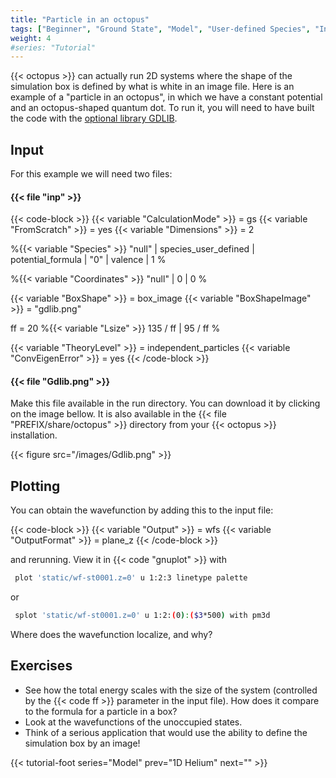 ```yaml
---
title: "Particle in an octopus"
tags: ["Beginner", "Ground State", "Model", "User-defined Species", "Independent Particles", "Visualization"]
weight: 4
#series: "Tutorial"
---
```



{{< octopus >}} can actually run 2D systems where the shape of the simulation box is defined by what is white in an image file. Here is an example of a "particle in an octopus", in which we have a constant potential and an octopus-shaped quantum dot. To run it, you will need to have built the code with the [optional library GDLIB](https://libgd.github.io).

##  Input  

For this example we will need two files:

####  {{< file "inp" >}}  

{{< code-block >}}
 {{< variable "CalculationMode" >}} = gs
 {{< variable "FromScratch" >}} = yes
 {{< variable "Dimensions" >}} = 2
 
 %{{< variable "Species" >}}
 "null" | species_user_defined | potential_formula | "0" | valence | 1
 %
 
 %{{< variable "Coordinates" >}}
 "null" | 0 | 0
 %
 
 {{< variable "BoxShape" >}} = box_image
 {{< variable "BoxShapeImage" >}} = "gdlib.png"
 
 ff = 20
 %{{< variable "Lsize" >}}
  135 / ff | 95 / ff
 %
 
 {{< variable "TheoryLevel" >}} = independent_particles
 {{< variable "ConvEigenError" >}} = yes
{{< /code-block >}}

####  {{< file "Gdlib.png" >}}   

Make this file available in the run directory. You can download it by clicking on the image bellow. It is also available in the {{< file "PREFIX/share/octopus" >}} directory from your {{< octopus >}} installation.

{{< figure src="/images/Gdlib.png" >}}

##  Plotting  

You can obtain the wavefunction by adding this to the input file:

{{< code-block >}}
 {{< variable "Output" >}} = wfs
 {{< variable "OutputFormat" >}} = plane_z
{{< /code-block >}}

and rerunning. View it in {{< code "gnuplot" >}} with

```bash
 plot 'static/wf-st0001.z=0' u 1:2:3 linetype palette
```

or

```bash
 splot 'static/wf-st0001.z=0' u 1:2:(0):($3*500) with pm3d
```

Where does the wavefunction localize, and why?

##  Exercises  
* See how the total energy scales with the size of the system (controlled by the {{< code ff >}} parameter in the input file). How does it compare to the formula for a particle in a box?
* Look at the wavefunctions of the unoccupied states.
* Think of a serious application that would use the ability to define the simulation box by an image!

{{< tutorial-foot series="Model" prev="1D Helium" next="" >}}

